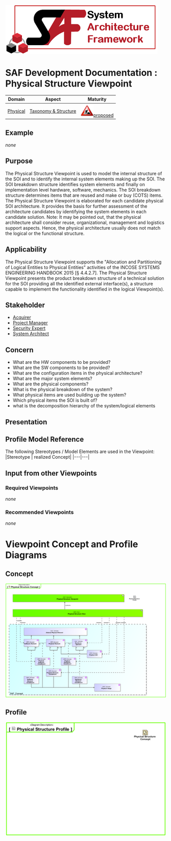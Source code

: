 ![System Architecture Framework](../../diagrams/Logo_SAF.png)
# SAF Development Documentation : Physical Structure Viewpoint
|**Domain**|**Aspect**|**Maturity**|
| --- | --- | --- |
|[Physical](../../domains.md#Domain-Physical)|[Taxonomy & Structure](../../aspects.md#Aspect-Taxonomy-&-Structure)|![Proposed](../../diagrams/Under_construction_icon-red.svg )[proposed](../../using-saf/maturity.md#proposed)|
## Example
*none*
## Purpose
The Physical Structure Viewpoint is used to model the internal structure of the SOI and to identify the internal system elements making up the SOI. The SOI breakdown structure identifies system elements and finally on implementation level hardware, software, mechanics. The SOI breakdown structure determines items that are reused and make or buy (COTS) items. The Physical Structure Viewpoint is elaborated for each candidate physical SOI architecture. It provides the basis for further assessment of the architecture candidates by identifying the system elements in each candidate solution.
Note: It may be pointed out, that the physical architecture shall consider reuse, organizational, management and logistics support aspects. Hence, the physical architecture usually does not match the logical or the functional structure.
## Applicability
The Physical Structure Viewpoint supports the "Allocation and Partitioning of Logical Entities to Physical Entities" activities of the INCOSE SYSTEMS ENGINEERING HANDBOOK 2015 [§ 4.4.2.7]. The Physical Structure Viewpoint presents the product breakdown structure of a technical solution for the SOI providing all the identified external interface(s), a structure capable to implement the functionality identified in the logical Viewpoint(s).
## Stakeholder
* [Acquirer](../../stakeholders.md#Acquirer)
* [Project Manager](../../stakeholders.md#Project-Manager)
* [Security Expert](../../stakeholders.md#Security-Expert)
* [System Architect](../../stakeholders.md#System-Architect)
## Concern
* What are the HW components to be provided?
* What are the SW components to be provided?
* What are the configuration items in the physical architecture?
* What are the major system elements?
* What are the physical components?
* What is the physical breakdown of the system?
* What physical items are used building up the system?
* Which physical items the SOI is built of?
* what is the decomposition hierarchy of the system/logical elements
## Presentation
## Profile Model Reference
The following Stereotypes / Model Elements are used in the Viewpoint:
|Stereotype | realized Concept|
|---|---|
## Input from other Viewpoints
### Required Viewpoints
*none*
### Recommended Viewpoints
*none*
# Viewpoint Concept and Profile Diagrams
## Concept
![Physical Structure Concept](diagrams/Physical-Structure-Concept.svg)
## Profile
![Physical Structure Profile](diagrams/Physical-Structure-Profile.svg)
